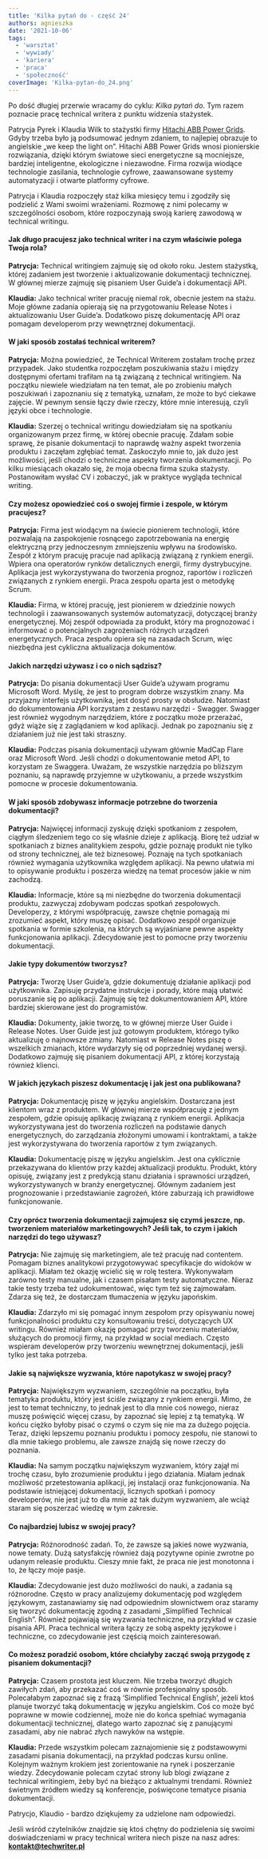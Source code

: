 ```yaml
---
title: 'Kilka pytań do - część 24'
authors: agnieszka
date: '2021-10-06'
tags:
  - 'warsztat'
  - 'wywiady'
  - 'kariera'
  - 'praca'
  - 'społeczność'
coverImage: 'Kilka-pytan-do_24.png'
---
```


Po dość długiej przerwie wracamy do cyklu: _Kilka pytań do_. Tym razem poznacie
pracę technical writera z punktu widzenia stażystek.

<!--truncate-->

Patrycja Pyrek i Klaudia Wilk to stażystki firmy
[Hitachi ABB Power Grids](https://www.hitachiabb-powergrids.com/pl/pl). Gdyby
trzeba było ją podsumować jednym zdaniem, to najlepiej obrazuje to angielskie
„we keep the light on”. Hitachi ABB Power Grids wnosi pionierskie rozwiązania,
dzięki którym światowe sieci energetyczne są mocniejsze, bardziej inteligentne,
ekologiczne i niezawodne. Firma rozwija wiodące technologie zasilania,
technologie cyfrowe, zaawansowane systemy automatyzacji i otwarte platformy
cyfrowe.

Patrycja i Klaudia rozpoczęły staż kilka miesięcy temu i zgodziły się podzielić
z Wami swoimi wrażeniami. Rozmowę z nimi polecamy w szczególności osobom, które
rozpoczynają swoją karierę zawodową w technical writingu.

#### Jak długo pracujesz jako technical writer i na czym właściwie polega Twoja rola?

**Patrycja:** Technical writingiem zajmuję się od około roku. Jestem stażystką,
której zadaniem jest tworzenie i aktualizowanie dokumentacji technicznej. W
głównej mierze zajmuję się pisaniem User Guide’a i dokumentacji API.

**Klaudia:** Jako technical writer pracuję niemal rok, obecnie jestem na stażu.
Moje główne zadania opierają się na przygotowaniu Release Notes i aktualizowaniu
User Guide’a. Dodatkowo piszę dokumentację API oraz pomagam developerom przy
wewnętrznej dokumentacji.

#### W jaki sposób zostałaś technical writerem?

**Patrycja:** Można powiedzieć, że Technical Writerem zostałam trochę przez
przypadek. Jako studentka rozpoczęłam poszukiwania stażu i między dostępnymi
ofertami trafiłam na tą związaną z technical writingiem. Na początku niewiele
wiedziałam na ten temat, ale po zrobieniu małych poszukiwań i zapoznaniu się z
tematyką, uznałam, że może to być ciekawe zajęcie. W pewnym sensie łączy dwie
rzeczy, które mnie interesują, czyli języki obce i technologie.

**Klaudia:** Szerzej o technical writingu dowiedziałam się na spotkaniu
organizowanym przez firmę, w której obecnie pracuję. Zdałam sobie sprawę, że
pisanie dokumentacji to naprawdę ważny aspekt tworzenia produktu i zaczęłam
zgłębiać temat. Zaskoczyło mnie to, jak dużo jest możliwości, jeśli chodzi o
techniczne aspekty tworzenia dokumentacji. Po kilku miesiącach okazało się, że
moja obecna firma szuka stażysty. Postanowiłam wysłać CV i zobaczyć, jak w
praktyce wygląda technical writing.

#### Czy możesz opowiedzieć coś o swojej firmie i zespole, w którym pracujesz?

**Patrycja:** Firma jest wiodącym na świecie pionierem technologii, które
pozwalają na zaspokojenie rosnącego zapotrzebowania na energię elektryczną przy
jednoczesnym zmniejszeniu wpływu na środowisko. Zespół z którym pracuję pracuje
nad aplikacją związaną z rynkiem energii. Wpiera ona operatorów rynków
detalicznych energii, firmy dystrybucyjne. Aplikacja jest wykorzystywana do
tworzenia prognoz, raportów i rozliczeń związanych z rynkiem energii. Praca
zespołu oparta jest o metodykę Scrum.

**Klaudia:** Firma, w której pracuję, jest pionierem w dziedzinie nowych
technologii i zaawansowanych systemów automatyzacji, dotyczącej branży
energetycznej. Mój zespół odpowiada za produkt, który ma prognozować i
informować o potencjalnych zagrożeniach różnych urządzeń energetycznych. Praca
zespołu opiera się na zasadach Scrum, więc niezbędna jest cykliczna aktualizacja
dokumentów.

#### Jakich narzędzi używasz i co o nich sądzisz?

**Patrycja:** Do pisania dokumentacji User Guide’a używam programu Microsoft
Word. Myślę, że jest to program dobrze wszystkim znany. Ma przyjazny interfejs
użytkownika, jest dosyć prosty w obsłudze. Natomiast do dokumentowania API
korzystam z zestawu narzędzi - Swagger. Swagger jest również wygodnym
narzędziem, które z początku może przerażać, gdyż wiąże się z zaglądaniem w kod
aplikacji. Jednak po zapoznaniu się z działaniem już nie jest taki straszny.

**Klaudia:** Podczas pisania dokumentacji używam głównie MadCap Flare oraz
Microsoft Word. Jeśli chodzi o dokumentowanie metod API, to korzystam ze
Swaggera. Uważam, że wszystkie narzędzia po bliższym poznaniu, są naprawdę
przyjemne w użytkowaniu, a przede wszystkim pomocne w procesie dokumentowania.

#### W jaki sposób zdobywasz informacje potrzebne do tworzenia dokumentacji?

**Patrycja:** Najwięcej informacji zyskuję dzięki spotkaniom z zespołem, ciągłym
śledzeniem tego co się właśnie dzieje z aplikacją. Biorę też udział w
spotkaniach z biznes analitykiem zespołu, gdzie poznaję produkt nie tylko od
strony technicznej, ale też biznesowej. Poznaję na tych spotkaniach również
wymagania użytkownika względem aplikacji. Na pewno ułatwia mi to opisywanie
produktu i poszerza wiedzę na temat procesów jakie w nim zachodzą.

**Klaudia:** Informacje, które są mi niezbędne do tworzenia dokumentacji
produktu, zazwyczaj zdobywam podczas spotkań zespołowych. Developerzy, z którymi
współpracuję, zawsze chętnie pomagają mi zrozumieć aspekt, który muszę opisać.
Dodatkowo zespół organizuje spotkania w formie szkolenia, na których są
wyjaśniane pewne aspekty funkcjonowania aplikacji. Zdecydowanie jest to pomocne
przy tworzeniu dokumentacji.

#### Jakie typy dokumentów tworzysz?

**Patrycja:** Tworzę User Guide’a, gdzie dokumentuję działanie aplikacji pod
użytkownika. Zapisuję przydatne instrukcje i porady, które mają ułatwić
poruszanie się po aplikacji. Zajmuję się też dokumentowaniem API, które bardziej
skierowane jest do programistów.

**Klaudia:** Dokumenty, jakie tworzę, to w głównej mierze User Guide i Release
Notes. User Guide jest już gotowym produktem, którego tylko aktualizuję o
najnowsze zmiany. Natomiast w Release Notes piszę o wszelkich zmianach, które
wydarzyły się od poprzedniej wydanej wersji. Dodatkowo zajmuję się pisaniem
dokumentacji API, z której korzystają również klienci.

#### W jakich językach piszesz dokumentację i jak jest ona publikowana?

**Patrycja:** Dokumentację piszę w języku angielskim. Dostarczana jest klientom
wraz z produktem. W głównej mierze współpracuję z jednym zespołem, gdzie opisuję
aplikację związaną z rynkiem energii. Aplikacja wykorzystywana jest do tworzenia
rozliczeń na podstawie danych energetycznych, do zarządzania złożonymi umowami i
kontraktami, a także jest wykorzystywana do tworzenia raportów z tym związanych.

**Klaudia:** Dokumentację piszę w języku angielskim. Jest ona cyklicznie
przekazywana do klientów przy każdej aktualizacji produktu. Produkt, który
opisuję, związany jest z predykcją stanu działania i sprawności urządzeń,
wykorzystywanych w branży energetycznej. Głównym zadaniem jest prognozowanie i
przedstawianie zagrożeń, które zaburzają ich prawidłowe funkcjonowanie.

#### Czy oprócz tworzenia dokumentacji zajmujesz się czymś jeszcze, np. tworzeniem materiałów marketingowych? Jeśli tak, to czym i jakich narzędzi do tego używasz?

**Patrycja:** Nie zajmuję się marketingiem, ale też pracuję nad contentem.
Pomagam biznes analitykowi przygotowywać specyfikacje do widoków w aplikacji.
Miałam też okazję wcielić się w rolę testera. Wykonywałam zarówno testy
manualne, jak i czasem pisałam testy automatyczne. Nieraz takie testy trzeba też
udokumentować, więc tym też się zajmowałam. Zdarza się też, że dostarczam
tłumaczenia w języku japońskim.

**Klaudia:** Zdarzyło mi się pomagać innym zespołom przy opisywaniu nowej
funkcjonalności produktu czy konsultowaniu treści, dotyczących UX writingu.
Również miałam okazję pomagać przy tworzeniu materiałów, służących do promocji
firmy, na przykład w social mediach. Często wspieram developerów przy tworzeniu
wewnętrznej dokumentacji, jeśli tylko jest taka potrzeba.

#### Jakie są największe wyzwania, które napotykasz w swojej pracy?

**Patrycja:** Największym wyzwaniem, szczególnie na początku, była tematyka
produktu, który jest ściśle związany z rynkiem energii. Mimo, że jest to temat
techniczny, to jednak jest to dla mnie coś nowego, nieraz muszę poświęcić więcej
czasu, by zapoznać się lepiej z tą tematyką. W końcu ciężko byłoby pisać o czymś
o czym się nie ma za dużego pojęcia. Teraz, dzięki lepszemu poznaniu produktu i
pomocy zespołu, nie stanowi to dla mnie takiego problemu, ale zawsze znajdą się
nowe rzeczy do poznania.

**Klaudia:** Na samym początku największym wyzwaniem, który zajął mi trochę
czasu, było zrozumienie produktu i jego działania. Miałam jednak możliwość
przetestowania aplikacji, jej instalacji oraz funkcjonowania. Na podstawie
istniejącej dokumentacji, licznych spotkań i pomocy developerów, nie jest już to
dla mnie aż tak dużym wyzwaniem, ale wciąż staram się poszerzać wiedzę w tym
zakresie.

#### Co najbardziej lubisz w swojej pracy?

**Patrycja:** Różnorodność zadań. To, że zawsze są jakieś nowe wyzwania, nowe
tematy. Dużą satysfakcję również dają pozytywne opinie zwrotne po udanym
releasie produktu. Cieszy mnie fakt, że praca nie jest monotonna i to, że łączy
moje pasje.

**Klaudia:** Zdecydowanie jest dużo możliwości do nauki, a zadania są
różnorodne. Często w pracy analizujemy dokumentację pod względem językowym,
zastanawiamy się nad odpowiednim słownictwem oraz staramy się tworzyć
dokumentację zgodną z zasadami „Simplified Technical English”. Również pojawiają
się wyzwania techniczne, na przykład w czasie pisania API. Praca technical
writera łączy ze sobą aspekty językowe i techniczne, co zdecydowanie jest
częścią moich zainteresowań.

#### Co możesz poradzić osobom, które chciałyby zacząć swoją przygodę z pisaniem dokumentacji?

**Patrycja:** Czasem prostota jest kluczem. Nie trzeba tworzyć długich zawiłych
zdań, aby przekazać coś w równie profesjonalny sposób. Polecałabym zapoznać się
z frazą ‘Simplified Technical English’, jeżeli ktoś planuje tworzyć taką
dokumentację w języku angielskim. Coś co może być poprawne w mowie codziennej,
może nie do końca spełniać wymagania dokumentacji technicznej, dlatego warto
zapoznać się z panującymi zasadami, aby nie nabrać złych nawyków na wstępie.

**Klaudia:** Przede wszystkim polecam zaznajomienie się z podstawowymi zasadami
pisania dokumentacji, na przykład podczas kursu online. Kolejnym ważnym krokiem
jest zorientowanie na rynek i poszerzanie wiedzy. Zdecydowanie polecam czytać
strony lub blogi związane z technical writingiem, żeby być na bieżąco z
aktualnymi trendami. Również świetnym źródłem wiedzy są konferencje, poświęcone
tematyce pisania dokumentacji.

Patrycjo, Klaudio - bardzo dziękujemy za udzielone nam odpowiedzi.

Jeśli wśród czytelników znajdzie się ktoś chętny do podzielenia się swoimi
doświadczeniami w pracy technical writera niech pisze na nasz adres:
[**kontakt@techwriter.pl**](mailto:kontakt@techwriter.pl)
